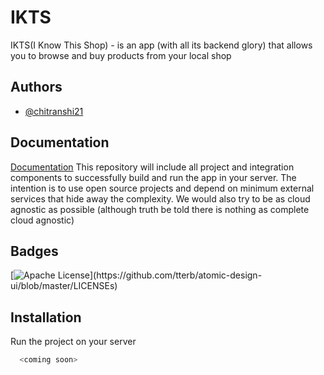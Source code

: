 
# IKTS

IKTS(I Know This Shop) - is an app (with all its backend glory)
 that allows you to browse and buy products from your local
  shop



## Authors

- [@chitranshi21](https://www.github.com/chitranshi21)


## Documentation

[Documentation](https://linktodocumentation)
This repository will include all project and
integration components to successfully build and run the app
in your server. The intention is to use open source projects
and depend on minimum external services that hide away the
complexity. We would also try to be as cloud agnostic as possible
(although truth be told there is nothing as complete cloud agnostic)



## Badges

[![Apache License](https://img.shields.io/apm/l/atomic-design-ui.svg?)](https://github.com/tterb/atomic-design-ui/blob/master/LICENSEs)

## Installation

Run the project on your server

```bash
  <coming soon>
```
